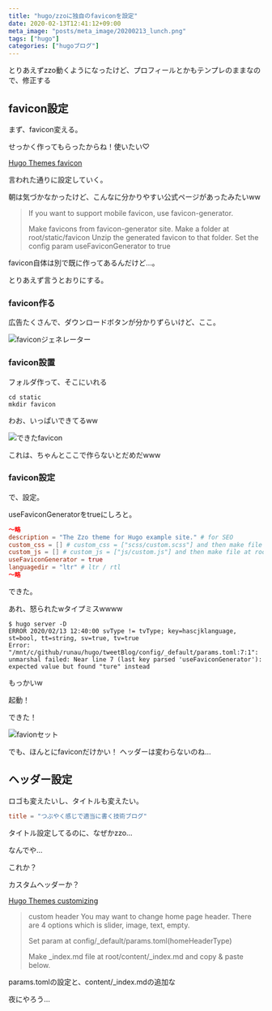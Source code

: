 ```yaml
---
title: "hugo/zzoに独自のfaviconを設定"
date: 2020-02-13T12:41:12+09:00
meta_image: "posts/meta_image/20200213_lunch.png"
tags: ["hugo"]
categories: ["hugoブログ"]
---
```


とりあえずzzo動くようになったけど、プロフィールとかもテンプレのままなので、修正する

## favicon設定

まず、favicon変える。

せっかく作ってもらったからね！使いたい♡

[Hugo Themes favicon](https://themes.gohugo.io/hugo-theme-zzo/#favicon)

言われた通りに設定していく。

朝は気づかなかったけど、こんなに分かりやすい公式ページがあったみたいww

> If you want to support mobile favicon, use favicon-generator.
>
> Make favicons from favicon-generator site.
> Make a folder at root/static/favicon
> Unzip the generated favicon to that folder.
> Set the config param useFaviconGenerator to true

favicon自体は別で既に作ってあるんだけど…。

とりあえず言うとおりにする。

### favicon作る

広告たくさんで、ダウンロードボタンが分かりずらいけど、ここ。

![faviconジェネレーター](../img/favicon-create.PNG)


### favicon設置

フォルダ作って、そこにいれる

```
cd static
mkdir favicon
```

わお、いっぱいできてるww

![できたfavicon](../img/many-favicon.PNG)

これは、ちゃんとここで作らないとだめだwww

### favicon設定

で、設定。

useFaviconGeneratorをtrueにしろと。

```toml:params.toml
～略
description = "The Zzo theme for Hugo example site." # for SEO
custom_css = [] # custom_css = ["scss/custom.scss"] and then make file at root/assets/scss/custom.scss
custom_js = [] # custom_js = ["js/custom.js"] and then make file at root/assets/js/custom.js
useFaviconGenerator = true
languagedir = "ltr" # ltr / rtl
～略
```

できた。

あれ、怒られたwタイプミスwwww

```
$ hugo server -D
ERROR 2020/02/13 12:40:00 svType != tvType; key=hascjklanguage, st=bool, tt=string, sv=true, tv=true
Error: "/mnt/c/github/runau/hugo/tweetBlog/config/_default/params.toml:7:1": unmarshal failed: Near line 7 (last key parsed 'useFaviconGenerator'): expected value but found "ture" instead
```
もっかいw

起動！

できた！

![favionセット](../img/favicon-set.PNG)

でも、ほんとにfaviconだけかい！
ヘッダーは変わらないのね…

## ヘッダー設定

ロゴも変えたいし、タイトルも変えたい。

```toml:config.toml
title = "つぶやく感じで適当に書く技術ブログ"
```

タイトル設定してるのに、なぜかzzo…

なんでや…

これか？

カスタムヘッダーか？

[Hugo Themes customizing](https://themes.gohugo.io/hugo-theme-zzo/#customizing)

> custom header
> You may want to change home page header. There are 4 options which is slider, image, text, empty.
> 
> Set param at config/_default/params.toml(homeHeaderType)
> 
> Make _index.md file at root/content/_index.md and copy & paste below.

params.tomlの設定と、content/_index.mdの追加な

夜にやろう…